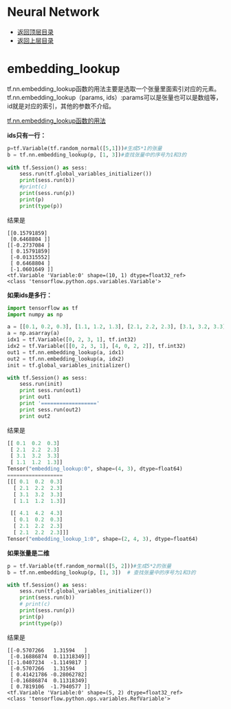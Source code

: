 # Neural Network

- [返回顶层目录](../../../../README.md)
- [返回上层目录](../tensorflow1.0.md)



# embedding_lookup

tf.nn.embedding_lookup函数的用法主要是选取一个张量里面索引对应的元素。tf.nn.embedding_lookup（params, ids）:params可以是张量也可以是数组等，id就是对应的索引，其他的参数不介绍。

[tf.nn.embedding_lookup函数的用法](https://www.cnblogs.com/gaofighting/p/9625868.html)



**ids只有一行：**

```python
p=tf.Variable(tf.random_normal([5,1]))#生成5*1的张量
b = tf.nn.embedding_lookup(p, [1, 3])#查找张量中的序号为1和3的
 
with tf.Session() as sess:
    sess.run(tf.global_variables_initializer())
    print(sess.run(b))
    #print(c)
    print(sess.run(p))
    print(p)
    print(type(p))
```

结果是

```
[[0.15791859]
 [0.6468804 ]]
[[-0.2737084 ]
 [ 0.15791859]
 [-0.01315552]
 [ 0.6468804 ]
 [-1.0601649 ]]
<tf.Variable 'Variable:0' shape=(10, 1) dtype=float32_ref>
<class 'tensorflow.python.ops.variables.Variable'>
```



**如果ids是多行：**

```python
import tensorflow as tf
import numpy as np

a = [[0.1, 0.2, 0.3], [1.1, 1.2, 1.3], [2.1, 2.2, 2.3], [3.1, 3.2, 3.3], [4.1, 4.2, 4.3]]
a = np.asarray(a)
idx1 = tf.Variable([0, 2, 3, 1], tf.int32)
idx2 = tf.Variable([[0, 2, 3, 1], [4, 0, 2, 2]], tf.int32)
out1 = tf.nn.embedding_lookup(a, idx1)
out2 = tf.nn.embedding_lookup(a, idx2)
init = tf.global_variables_initializer()

with tf.Session() as sess:
    sess.run(init)
    print sess.run(out1)
    print out1
    print '=================='
    print sess.run(out2)
    print out2
```

结果是

```python
[[ 0.1  0.2  0.3]
 [ 2.1  2.2  2.3]
 [ 3.1  3.2  3.3]
 [ 1.1  1.2  1.3]]
Tensor("embedding_lookup:0", shape=(4, 3), dtype=float64)
==================
[[[ 0.1  0.2  0.3]
  [ 2.1  2.2  2.3]
  [ 3.1  3.2  3.3]
  [ 1.1  1.2  1.3]]

 [[ 4.1  4.2  4.3]
  [ 0.1  0.2  0.3]
  [ 2.1  2.2  2.3]
  [ 2.1  2.2  2.3]]]
Tensor("embedding_lookup_1:0", shape=(2, 4, 3), dtype=float64)
```



**如果张量是二维**

```python
p = tf.Variable(tf.random_normal([5, 2]))#生成5*2的张量
b = tf.nn.embedding_lookup(p, [1, 3])  # 查找张量中的序号为1和3的

with tf.Session() as sess:
    sess.run(tf.global_variables_initializer())
    print(sess.run(b))
    # print(c)
    print(sess.run(p))
    print(p)
    print(type(p))
```

结果是

```
[[-0.5707266   1.31594   ]
 [-0.16886874  0.11318349]]
[[-1.0407234  -1.1149817 ]
 [-0.5707266   1.31594   ]
 [ 0.41421786 -0.28062782]
 [-0.16886874  0.11318349]
 [ 0.7819106  -1.7940577 ]]
<tf.Variable 'Variable:0' shape=(5, 2) dtype=float32_ref>
<class 'tensorflow.python.ops.variables.RefVariable'>
```





















